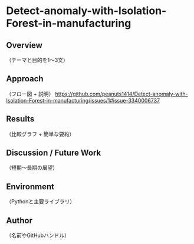 # Detect-anomaly-with-Isolation-Forest-in-manufacturing

## Overview
（テーマと目的を1〜3文）

## Approach
（フロー図 + 説明）
https://github.com/peanuts1414/Detect-anomaly-with-Isolation-Forest-in-manufacturing/issues/1#issue-3340006737

## Results
（比較グラフ + 簡単な要約）

## Discussion / Future Work
（短期〜長期の展望）

## Environment
（Pythonと主要ライブラリ）

## Author
（名前やGitHubハンドル）
